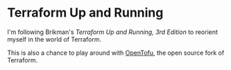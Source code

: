 # Terraform Up and Running

I'm following Brikman's _Terraform Up and Running, 3rd Edition_ to reorient myself in the world of Terraform.

This is also a chance to play around with [OpenTofu](https://opentofu.org), the open source fork of Terraform.